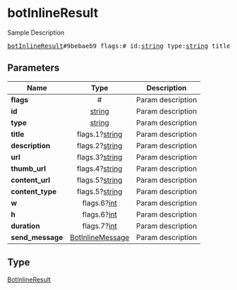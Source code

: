 # botInlineResult

Sample Description

<pre>
<a href="../constructor/botInlineResult.md">botInlineResult</a>#9bebaeb9 flags:# id:<a href="../type/string.md">string</a> type:<a href="../type/string.md">string</a> title:flags.1?<a href="../type/string.md">string</a> description:flags.2?<a href="../type/string.md">string</a> url:flags.3?<a href="../type/string.md">string</a> thumb_url:flags.4?<a href="../type/string.md">string</a> content_url:flags.5?<a href="../type/string.md">string</a> content_type:flags.5?<a href="../type/string.md">string</a> w:flags.6?<a href="../type/int.md">int</a> h:flags.6?<a href="../type/int.md">int</a> duration:flags.7?<a href="../type/int.md">int</a> send_message:<a href="../type/BotInlineMessage.md">BotInlineMessage</a> = <a href="../type/BotInlineResult.md">BotInlineResult</a>;
</pre>
## Parameters

| Name | Type | Description |
|------|:----:|-------------|
| **flags** | # | Param description |
| **id** | <a href="../type/string.md">string</a> | Param description |
| **type** | <a href="../type/string.md">string</a> | Param description |
| **title** | flags.1?<a href="../type/string.md">string</a> | Param description |
| **description** | flags.2?<a href="../type/string.md">string</a> | Param description |
| **url** | flags.3?<a href="../type/string.md">string</a> | Param description |
| **thumb_url** | flags.4?<a href="../type/string.md">string</a> | Param description |
| **content_url** | flags.5?<a href="../type/string.md">string</a> | Param description |
| **content_type** | flags.5?<a href="../type/string.md">string</a> | Param description |
| **w** | flags.6?<a href="../type/int.md">int</a> | Param description |
| **h** | flags.6?<a href="../type/int.md">int</a> | Param description |
| **duration** | flags.7?<a href="../type/int.md">int</a> | Param description |
| **send_message** | <a href="../type/BotInlineMessage.md">BotInlineMessage</a> | Param description |

## Type

<a href="../type/BotInlineResult.md">BotInlineResult</a>
